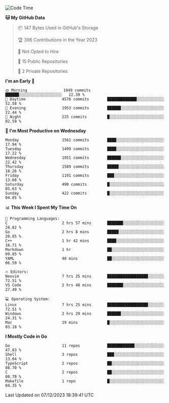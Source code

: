 <!--START_SECTION:waka-->
![Code Time](http://img.shields.io/badge/Code%20Time-261%20hrs%2025%20mins-blue)

**🐱 My GitHub Data** 

> 📦 147 Bytes Used in GitHub's Storage 
 > 
> 🏆 396 Contributions in the Year 2023
 > 
> 🚫 Not Opted to Hire
 > 
> 📜 15 Public Repositories 
 > 
> 🔑 2 Private Repositories 
 > 
**I'm an Early 🐤** 

```text
🌞 Morning                1949 commits        ██████░░░░░░░░░░░░░░░░░░░   22.39 % 
🌆 Daytime                4576 commits        █████████████░░░░░░░░░░░░   52.58 % 
🌃 Evening                1953 commits        ██████░░░░░░░░░░░░░░░░░░░   22.44 % 
🌙 Night                  225 commits         █░░░░░░░░░░░░░░░░░░░░░░░░   02.59 % 
```
📅 **I'm Most Productive on Wednesday** 

```text
Monday                   1561 commits        ████░░░░░░░░░░░░░░░░░░░░░   17.94 % 
Tuesday                  1499 commits        ████░░░░░░░░░░░░░░░░░░░░░   17.22 % 
Wednesday                1951 commits        ██████░░░░░░░░░░░░░░░░░░░   22.42 % 
Thursday                 1589 commits        █████░░░░░░░░░░░░░░░░░░░░   18.26 % 
Friday                   1191 commits        ███░░░░░░░░░░░░░░░░░░░░░░   13.68 % 
Saturday                 490 commits         █░░░░░░░░░░░░░░░░░░░░░░░░   05.63 % 
Sunday                   422 commits         █░░░░░░░░░░░░░░░░░░░░░░░░   04.85 % 
```


📊 **This Week I Spent My Time On** 

```text
💬 Programming Languages: 
C                        2 hrs 57 mins       ███████░░░░░░░░░░░░░░░░░░   28.82 % 
Go                       2 hrs 8 mins        █████░░░░░░░░░░░░░░░░░░░░   20.85 % 
C++                      1 hr 42 mins        ████░░░░░░░░░░░░░░░░░░░░░   16.71 % 
Markdown                 1 hr                ██░░░░░░░░░░░░░░░░░░░░░░░   09.85 % 
YAML                     40 mins             ██░░░░░░░░░░░░░░░░░░░░░░░   06.59 % 

🔥 Editors: 
Neovim                   7 hrs 25 mins       ██████████████████░░░░░░░   72.51 % 
VS Code                  2 hrs 48 mins       ███████░░░░░░░░░░░░░░░░░░   27.49 % 

💻 Operating System: 
Linux                    7 hrs 25 mins       ██████████████████░░░░░░░   72.51 % 
Windows                  2 hrs 29 mins       ██████░░░░░░░░░░░░░░░░░░░   24.31 % 
Mac                      19 mins             █░░░░░░░░░░░░░░░░░░░░░░░░   03.18 % 
```

**I Mostly Code in Go** 

```text
Go                       11 repos            ████████████░░░░░░░░░░░░░   47.83 % 
Shell                    3 repos             ███░░░░░░░░░░░░░░░░░░░░░░   13.04 % 
TypeScript               2 repos             ██░░░░░░░░░░░░░░░░░░░░░░░   08.70 % 
C                        2 repos             ██░░░░░░░░░░░░░░░░░░░░░░░   08.70 % 
Makefile                 1 repo              █░░░░░░░░░░░░░░░░░░░░░░░░   04.35 % 
```




 Last Updated on 07/12/2023 18:39:41 UTC
<!--END_SECTION:waka-->
